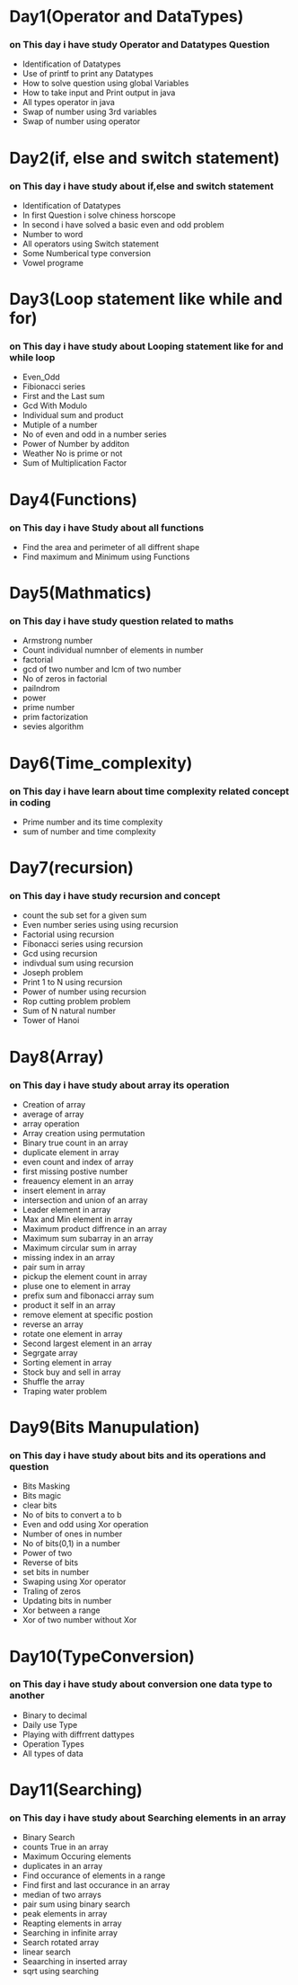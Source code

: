 <h1>Day1(Operator and DataTypes)</h1>
<h3>on This day i have study Operator and Datatypes Question</h3>
<ul><li>Identification of Datatypes</li>
    <li>Use of printf to print any Datatypes</li>
    <li>How to solve question using global Variables</li>
    <li>How to take input and Print output in java</li>
    <li>All types operator in java</li>
    <li>Swap of number using 3rd variables</li>
    <li>Swap of number using operator</li>
 </ul>
 <h1>Day2(if, else and switch statement)</h1>
 <h3>on This day i have study about if,else and switch statement</h3>
 <ul><li>Identification of Datatypes</li>
    <li>In first Question i solve chiness horscope</li>
    <li>In second i have solved a basic even and odd problem</li>
    <li>Number to word </li>
    <li>All operators using Switch statement</li>
    <li>Some Numberical type conversion</li>
    <li>Vowel programe</li>
 </ul>
 <h1>Day3(Loop statement like while and for)</h1>
 <h3>on This day i have study about Looping statement like for and while loop</h3>
 <ul><li>Even_Odd</li>
    <li>Fibionacci series</li>
    <li>First and the Last sum</li>
    <li>Gcd With Modulo</li>
    <li>Individual sum and product</li>
    <li>Mutiple of a number</li>
    <li>No of even and odd in a number series</li>
    <li>Power of Number by additon</li>
    <li>Weather No is prime or not</li>
    <li>Sum of Multiplication Factor</li>
 </ul>
<h1>Day4(Functions)</h1>
<h3>on This day i have Study about all functions</h3>
<ul><li>Find the area and perimeter of all diffrent shape</li>
    <li>Find maximum and Minimum using Functions</li>
 </ul>
<h1>Day5(Mathmatics)</h1>
<h3>on This day i have study question related to maths</h3>
<ul><li>Armstrong number</li>
    <li>Count individual numnber of elements in number</li>
    <li>factorial</li>
    <li>gcd of two number and lcm of two number</li>
    <li>No of zeros in factorial</li>
    <li>pailndrom</li>
    <li>power</li>
    <li>prime number</li>
    <li>prim factorization</li>
    <li>sevies algorithm</li>
 </ul>
<h1>Day6(Time_complexity)</h1>
<h3>on This day i have learn about time complexity related concept in coding</h3>
<ul><li>Prime number and its time complexity</li>
    <li>sum of number and time complexity</li>
 </ul>
<h1>Day7(recursion)</h1>
<h3>on This day i have study recursion and concept</h3>
<ul><li>count the sub set for a given sum</li>
    <li>Even number series using using recursion</li>
    <li>Factorial using recursion</li>
    <li>Fibonacci series using recursion</li>
    <li>Gcd using recursion</li>
    <li>indivdual sum using recursion</li>
    <li>Joseph problem</li>
    <li>Print 1 to N using recursion</li>
    <li>Power of number using recursion</li>
    <li>Rop cutting problem problem</li>
    <li>Sum of N natural number</li>
    <li>Tower of Hanoi</li>
 </ul>
<h1>Day8(Array)</h1>
<h3>on This day i have study about array its operation</h3>
<ul><li>Creation of array</li>
    <li>average of array</li>
    <li>array operation</li>
    <li>Array creation using permutation</li>
    <li>Binary true count in an array</li>
    <li>duplicate element in array</li>
    <li>even count and index of array</li>
    <li>first missing postive number</li>
    <li>freauency element in an array</li>
    <li>insert element in array</li>
    <li>intersection and union of an array</li>
    <li>Leader element in array</li>
    <li>Max and Min element in array</li>
    <li>Maximum product diffrence in an array</li>
    <li>Maximum sum subarray in an array</li>
    <li>Maximum circular sum in array</li>
    <li>missing index in an array</li>
    <li>pair sum in array</li>
    <li>pickup the element count in array</li>
    <li>pluse one to element in array</li>
    <li>prefix sum and fibonacci array sum</li>
    <li>product it self in an array</li>
    <li>remove element at specific postion</li>
    <li>reverse an array</li>
    <li>rotate one element in array</li>
    <li>Second largest element in an array</li>
    <li>Segrgate array</li>
    <li>Sorting element in array</li>
    <li>Stock buy and sell in array</li>
    <li>Shuffle the array</li>
    <li>Traping water problem</li>
 </ul>
<h1>Day9(Bits Manupulation)</h1>
<h3>on This day i have study about bits and its operations and question</h3>
<ul><li>Bits Masking</li>
    <li>Bits magic</li>
    <li>clear bits</li>
    <li>No of bits to convert a to b</li>
    <li>Even and odd using Xor operation</li>
    <li>Number of ones in number</li>
    <li>No of bits(0,1) in a number</li>
    <li>Power of two</li>
    <li>Reverse of bits</li>
    <li>set bits in number</li>
    <li>Swaping using Xor operator</li>
    <li>Traling of zeros</li>
    <li>Updating bits in number</li>
    <li>Xor between a range</li>
    <li>Xor of two number without Xor</li>
 </ul>
<h1>Day10(TypeConversion)</h1>
<h3>on This day i have study about conversion one data type to another</h3>
<ul><li>Binary to decimal</li>
    <li>Daily use Type</li>
    <li>Playing with diffrrent dattypes</li>
    <li>Operation Types</li>
    <li>All types of data</li>
</ul>
<h1>Day11(Searching)</h1>
<h3>on This day i have study about Searching elements in an array</h3>
<ul><li>Binary Search</li>
    <li>counts True in an array</li>
    <li>Maximum Occuring elements</li>
    <li>duplicates in an array</li>
    <li>Find occurance of elements in a range</li>
    <li>Find first and last occurance in an array</li>
    <li>median of two arrays</li>
    <li>pair sum using binary search</li>
    <li>peak elements in array</li>
    <li>Reapting elements in array</li>
    <li>Searching in infinite array</li>
    <li>Search rotated array</li>
    <li>linear search</li>
    <li>Seaarching in inserted array</li>
    <li>sqrt using searching</li>
</ul>

